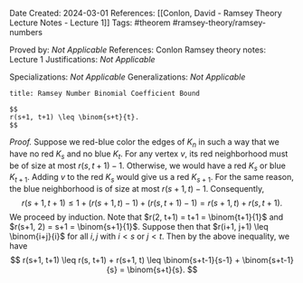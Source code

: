 Date Created: 2024-03-01
References: [[Conlon, David - Ramsey Theory Lecture Notes - Lecture 1]]
Tags: #theorem #ramsey-theory/ramsey-numbers 

Proved by: <i>Not Applicable</i>
References: Conlon Ramsey theory notes: Lecture 1
Justifications: <i>Not Applicable</i>

Specializations: <i>Not Applicable</i>
Generalizations: <i>Not Applicable</i>

```ad-theorem
title: Ramsey Number Binomial Coefficient Bound

$$
r(s+1, t+1) \leq \binom{s+t}{t}.
$$

```

<i>Proof.</i> Suppose we red-blue color the edges of $K_n$ in such a way that we have no red $K_s$ and no blue $K_t$. For any vertex $v$, its red neighborhood must be of size at most $r(s, t+1)-1$. Otherwise, we would have a red $K_s$ or blue $K_{t+1}$. Adding $v$ to the red $K_s$ would give us a red $K_{s+1}$. For the same reason, the blue neighborhood is of size at most $r(s+1, t) - 1$. Consequently,
$$
r(s+1, t+1) \leq 1 + (r(s+1, t)-1) + (r(s, t+1)-1) = r(s+1, t) + r(s, t+1).
$$
We proceed by induction. Note that $r(2, t+1) = t+1 = \binom{t+1}{1}$ and $r(s+1, 2) = s+1 = \binom{s+1}{1}$. Suppose then that $r(i+1, j+1) \leq \binom{i+j}{i}$ for all $i,j$ with $i<s$ or $j<t$. Then by the above inequality, we have
$$
r(s+1, t+1) \leq r(s, t+1) + r(s+1, t) \leq \binom{s+t-1}{s-1} + \binom{s+t-1}{s} = \binom{s+t}{s}.
$$